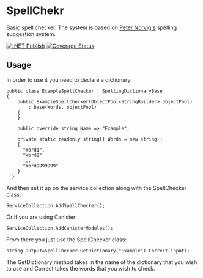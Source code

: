 # SpellChekr
Basic spell checker. The system is based on [Peter Norvig's](http://norvig.com/spell-correct.html) spelling suggestion system.

[![.NET Publish](https://github.com/JaCraig/SpellChekr/actions/workflows/dotnet-publish.yml/badge.svg)](https://github.com/JaCraig/SpellChekr/actions/workflows/dotnet-publish.yml) [![Coverage Status](https://coveralls.io/repos/github/JaCraig/SpellChekr/badge.svg?branch=master)](https://coveralls.io/github/JaCraig/SpellChekr?branch=master)

## Usage
In order to use it you need to declare a dictionary:

    public class ExampleSpellChecker : SpellingDictionaryBase
    {
        public ExampleSpellChecker(ObjectPool<StringBuilder> objectPool)
            : base(Words, objectPool)
        {
        }
        
        public override string Name => "Example";

        private static readonly string[] Words = new string[]
        {
          "Word1",
          "Word2"
          ...
          "Word9999999"
        }
      }
      
And then set it up on the service collection along with the SpellChecker class:

    ServiceCollection.AddSpellChecker();

Or if you are using Canister:

    ServiceCollection.AddCanisterModules();
    
From there you just use the SpellChecker class:

    string Output=SpellChecker.GetDictionary("Example").Correct(input);
    
The GetDictionary method takes in the name of the dictionary that you wish to use and Correct takes the words that you wish to check.
